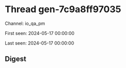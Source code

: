 # Thread gen-7c9a8ff97035
Channel: io_qa_pm

First seen: 2024-05-17 00:00:00

Last seen: 2024-05-17 00:00:00

## Digest


